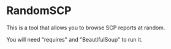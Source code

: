 # RandomSCP
This is a tool that allows you to browse SCP reports at random.

You will need "requires" and "BeautifulSoup" to run it.
